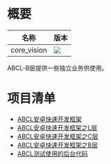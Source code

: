 # 概要

名称 | 版本
--- | ---
core_vision | [![](https://jitpack.io/v/hslooooooool/abcl-b.svg)](https://jitpack.io/#hslooooooool/abcl-b)

ABCL-B层提供一些独立业务供使用。

# 项目清单
- [ABCL安卓快速开发框架](https://github.com/hslooooooool/abcl)
- [ABCL安卓快速开发框架之L层](https://github.com/hslooooooool/abcl-l)
- [ABCL安卓快速开发框架之C层](https://github.com/hslooooooool/abcl-c)
- [ABCL安卓快速开发框架之B层](https://github.com/hslooooooool/abcl-b)
- [ABCL测试使用的后台代码](https://github.com/hslooooooool/ktorm-demo)
